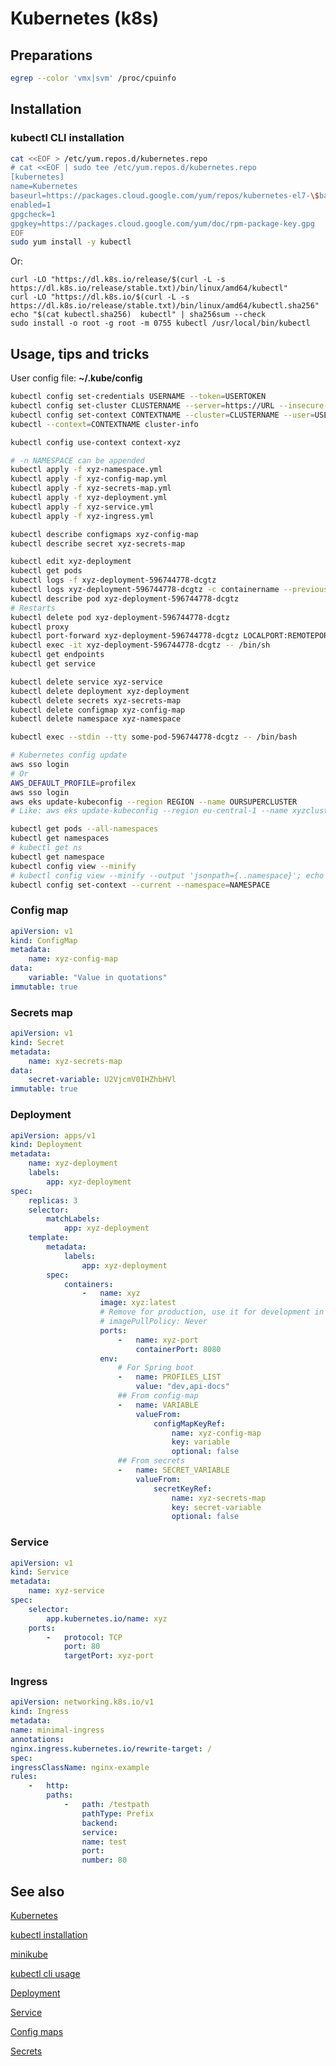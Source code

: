 # Kubernetes (k8s)

## Preparations

```sh
egrep --color 'vmx|svm' /proc/cpuinfo
```

## Installation

### kubectl CLI installation

```sh
cat <<EOF > /etc/yum.repos.d/kubernetes.repo
# cat <<EOF | sudo tee /etc/yum.repos.d/kubernetes.repo
[kubernetes]
name=Kubernetes
baseurl=https://packages.cloud.google.com/yum/repos/kubernetes-el7-\$basearch
enabled=1
gpgcheck=1
gpgkey=https://packages.cloud.google.com/yum/doc/rpm-package-key.gpg
EOF
sudo yum install -y kubectl
```

Or:

```shell
curl -LO "https://dl.k8s.io/release/$(curl -L -s https://dl.k8s.io/release/stable.txt)/bin/linux/amd64/kubectl"
curl -LO "https://dl.k8s.io/$(curl -L -s https://dl.k8s.io/release/stable.txt)/bin/linux/amd64/kubectl.sha256"
echo "$(cat kubectl.sha256)  kubectl" | sha256sum --check
sudo install -o root -g root -m 0755 kubectl /usr/local/bin/kubectl
```

## Usage, tips and tricks

User config file: **~/.kube/config**

```sh
kubectl config set-credentials USERNAME --token=USERTOKEN
kubectl config set-cluster CLUSTERNAME --server=https://URL --insecure-skip-tls-verify=true
kubectl config set-context CONTEXTNAME --cluster=CLUSTERNAME --user=USERNAME
kubectl --context=CONTEXTNAME cluster-info

kubectl config use-context context-xyz

# -n NAMESPACE can be appended
kubectl apply -f xyz-namespace.yml
kubectl apply -f xyz-config-map.yml
kubectl apply -f xyz-secrets-map.yml
kubectl apply -f xyz-deployment.yml
kubectl apply -f xyz-service.yml
kubectl apply -f xyz-ingress.yml

kubectl describe configmaps xyz-config-map
kubectl describe secret xyz-secrets-map

kubectl edit xyz-deployment
kubectl get pods
kubectl logs -f xyz-deployment-596744778-dcgtz
kubectl logs xyz-deployment-596744778-dcgtz -c containername --previous
kubectl describe pod xyz-deployment-596744778-dcgtz
# Restarts
kubectl delete pod xyz-deployment-596744778-dcgtz
kubectl proxy
kubectl port-forward xyz-deployment-596744778-dcgtz LOCALPORT:REMOTEPORT
kubectl exec -it xyz-deployment-596744778-dcgtz -- /bin/sh
kubectl get endpoints
kubectl get service

kubectl delete service xyz-service
kubectl delete deployment xyz-deployment
kubectl delete secrets xyz-secrets-map
kubectl delete configmap xyz-config-map
kubectl delete namespace xyz-namespace

kubectl exec --stdin --tty some-pod-596744778-dcgtz -- /bin/bash

# Kubernetes config update
aws sso login
# Or
AWS_DEFAULT_PROFILE=profilex
aws sso login
aws eks update-kubeconfig --region REGION --name OURSUPERCLUSTER
# Like: aws eks update-kubeconfig --region eu-central-1 --name xyzcluster

kubectl get pods --all-namespaces
kubectl get namespaces
# kubectl get ns
kubectl get namespace
kubectl config view --minify
# kubectl config view --minify --output 'jsonpath={..namespace}'; echo
kubectl config set-context --current --namespace=NAMESPACE
```

### Config map

```yaml
apiVersion: v1
kind: ConfigMap
metadata:
    name: xyz-config-map
data:
    variable: "Value in quotations"
immutable: true
```

### Secrets map

```yaml
apiVersion: v1
kind: Secret
metadata:
    name: xyz-secrets-map
data:
    secret-variable: U2VjcmV0IHZhbHVl
immutable: true
```

### Deployment

```yaml
apiVersion: apps/v1
kind: Deployment
metadata:
    name: xyz-deployment
    labels:
        app: xyz-deployment
spec:
    replicas: 3
    selector:
        matchLabels:
            app: xyz-deployment
    template:
        metadata:
            labels:
                app: xyz-deployment
        spec:
            containers:
                -   name: xyz
                    image: xyz:latest
                    # Remove for production, use it for development in Minikube
                    # imagePullPolicy: Never
                    ports:
                        -   name: xyz-port
                            containerPort: 8080
                    env:
                        # For Spring boot
                        -   name: PROFILES_LIST
                            value: "dev,api-docs"
                        ## From config-map
                        -   name: VARIABLE
                            valueFrom:
                                configMapKeyRef:
                                    name: xyz-config-map
                                    key: variable
                                    optional: false
                        ## From secrets
                        -   name: SECRET_VARIABLE
                            valueFrom:
                                secretKeyRef:
                                    name: xyz-secrets-map
                                    key: secret-variable
                                    optional: false
```

### Service

```yaml
apiVersion: v1
kind: Service
metadata:
    name: xyz-service
spec:
    selector:
        app.kubernetes.io/name: xyz
    ports:
        -   protocol: TCP
            port: 80
            targetPort: xyz-port
```

### Ingress

```yaml
apiVersion: networking.k8s.io/v1
kind: Ingress
metadata:
name: minimal-ingress
annotations:
nginx.ingress.kubernetes.io/rewrite-target: /
spec:
ingressClassName: nginx-example
rules:
    -   http:
        paths:
            -   path: /testpath
                pathType: Prefix
                backend:
                service:
                name: test
                port:
                number: 80
```

## See also

[Kubernetes](https://kubernetes.io)

[kubectl installation](https://kubernetes.io/docs/tasks/tools/#kubectl)

[minikube](https://kubernetes.io/docs/setup/minikube/)

[kubectl cli usage](https://kubernetes.io/docs/reference/generated/kubectl/kubectl-commands)

[Deployment](https://kubernetes.io/docs/tasks/access-application-cluster/service-access-application-cluster/)

[Service](https://kubernetes.io/docs/concepts/services-networking/service/)

[Config maps](ttps://kubernetes.io/docs/concepts/configuration/configmap/)

[Secrets](https://kubernetes.io/docs/concepts/configuration/secret/)

